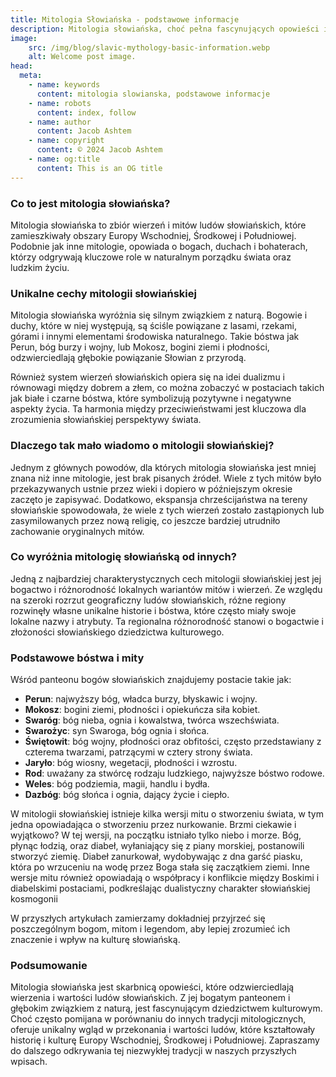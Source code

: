 ```yaml
---
title: Mitologia Słowiańska - podstawowe informacje
description: Mitologia słowiańska, choć pełna fascynujących opowieści i bogów, jest często pomijana w dyskusjach o mitologiach świata. Jest to zjawisko złożone, które ma unikalne cechy wyróżniające ją spośród innych wierzeń. W tym artykule przyjrzymy się bliżej temu, czym charakteryzuje się mitologia słowiańska, co ją wyróżnia i dlaczego tak mało wiadomo o niej w dzisiejszych czasach.
image:
    src: /img/blog/slavic-mythology-basic-information.webp
    alt: Welcome post image.
head:
  meta:
    - name: keywords
      content: mitologia slowianska, podstawowe informacje
    - name: robots
      content: index, follow
    - name: author
      content: Jacob Ashtem
    - name: copyright
      content: © 2024 Jacob Ashtem
    - name: og:title
      content: This is an OG title
---
```

### Co to jest mitologia słowiańska?

Mitologia słowiańska to zbiór wierzeń i mitów ludów słowiańskich, które zamieszkiwały obszary Europy Wschodniej, Środkowej i Południowej. Podobnie jak inne mitologie, opowiada o bogach, duchach i bohaterach, którzy odgrywają kluczowe role w naturalnym porządku świata oraz ludzkim życiu.

### Unikalne cechy mitologii słowiańskiej

Mitologia słowiańska wyróżnia się silnym związkiem z naturą. Bogowie i duchy, które w niej występują, są ściśle powiązane z lasami, rzekami, górami i innymi elementami środowiska naturalnego. Takie bóstwa jak Perun, bóg burzy i wojny, lub Mokosz, bogini ziemi i płodności, odzwierciedlają głębokie powiązanie Słowian z przyrodą.

Również system wierzeń słowiańskich opiera się na idei dualizmu i równowagi między dobrem a złem, co można zobaczyć w postaciach takich jak białe i czarne bóstwa, które symbolizują pozytywne i negatywne aspekty życia. Ta harmonia między przeciwieństwami jest kluczowa dla zrozumienia słowiańskiej perspektywy świata.

### Dlaczego tak mało wiadomo o mitologii słowiańskiej?

Jednym z głównych powodów, dla których mitologia słowiańska jest mniej znana niż inne mitologie, jest brak pisanych źródeł. Wiele z tych mitów było przekazywanych ustnie przez wieki i dopiero w późniejszym okresie zaczęto je zapisywać. Dodatkowo, ekspansja chrześcijaństwa na tereny słowiańskie spowodowała, że wiele z tych wierzeń zostało zastąpionych lub zasymilowanych przez nową religię, co jeszcze bardziej utrudniło zachowanie oryginalnych mitów.

### Co wyróżnia mitologię słowiańską od innych?

Jedną z najbardziej charakterystycznych cech mitologii słowiańskiej jest jej bogactwo i różnorodność lokalnych wariantów mitów i wierzeń. Ze względu na szeroki rozrzut geograficzny ludów słowiańskich, różne regiony rozwinęły własne unikalne historie i bóstwa, które często miały swoje lokalne nazwy i atrybuty. Ta regionalna różnorodność stanowi o bogactwie i złożoności słowiańskiego dziedzictwa kulturowego.

### Podstawowe bóstwa i mity

Wśród panteonu bogów słowiańskich znajdujemy postacie takie jak:
- **Perun**: najwyższy bóg, władca burzy, błyskawic i wojny.
- **Mokosz**: bogini ziemi, płodności i opiekuńcza siła kobiet.
- **Swaróg**: bóg nieba, ognia i kowalstwa, twórca wszechświata.
- **Swarożyc**: syn Swaroga, bóg ognia i słońca.
- **Świętowit**: bóg wojny, płodności oraz obfitości, często przedstawiany z czterema twarzami, patrzącymi w cztery strony świata.
- **Jaryło**: bóg wiosny, wegetacji, płodności i wzrostu.
- **Rod**: uważany za stwórcę rodzaju ludzkiego, najwyższe bóstwo rodowe.
- **Weles**: bóg podziemia, magii, handlu i bydła.
- **Dazbóg**: bóg słońca i ognia, dający życie i ciepło.


W mitologii słowiańskiej istnieje kilka wersji mitu o stworzeniu świata, w tym jedna opowiadająca o stworzeniu przez nurkowanie. Brzmi ciekawie i wyjątkowo? W tej wersji, na początku istniało tylko niebo i morze. Bóg, płynąc łodzią, oraz diabeł, wyłaniający się z piany morskiej, postanowili stworzyć ziemię. Diabeł zanurkował, wydobywając z dna garść piasku, która po wrzuceniu na wodę przez Boga stała się zaczątkiem ziemi. Inne wersje mitu również opowiadają o współpracy i konflikcie między Boskimi i diabelskimi postaciami, podkreślając dualistyczny charakter słowiańskiej kosmogonii​

W przyszłych artykułach zamierzamy dokładniej przyjrzeć się poszczególnym bogom, mitom i legendom, aby lepiej zrozumieć ich znaczenie i wpływ na kulturę słowiańską.

### Podsumowanie
Mitologia słowiańska jest skarbnicą opowieści, które odzwierciedlają wierzenia i wartości ludów słowiańskich. Z jej bogatym panteonem i głębokim związkiem z naturą, jest fascynującym dziedzictwem kulturowym. Choć często pomijana w porównaniu do innych tradycji mitologicznych, oferuje unikalny wgląd w przekonania i wartości ludów, które kształtowały historię i kulturę Europy Wschodniej, Środkowej i Południowej. Zapraszamy do dalszego odkrywania tej niezwykłej tradycji w naszych przyszłych wpisach.
